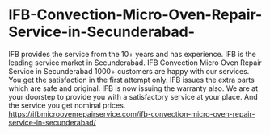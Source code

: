 # IFB-Convection-Micro-Oven-Repair-Service-in-Secunderabad-
  IFB provides the service from the 10+ years and has experience. IFB is the leading service market in Secunderabad. IFB Convection Micro Oven Repair Service in Secunderabad 1000+ customers are happy with our services. You get the satisfaction in the first attempt only. IFB issues the extra parts which are safe and original. IFB is now issuing the warranty also.  We are at your doorstep to provide you with a satisfactory service at your place. And the service you get nominal prices.  https://ifbmicroovenrepairservice.com/ifb-convection-micro-oven-repair-service-in-secunderabad/  
